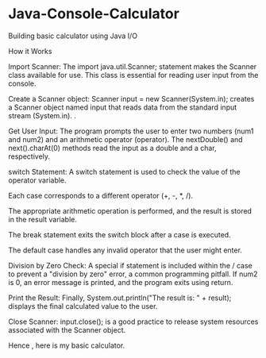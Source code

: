 # Java-Console-Calculator
Building basic calculator using Java I/O

How it Works

Import Scanner: The import java.util.Scanner; statement makes the Scanner class available for use. This class is essential for reading user input from the console.

Create a Scanner object: Scanner input = new Scanner(System.in); creates a Scanner object named input that reads data from the standard input stream (System.in). .

Get User Input: The program prompts the user to enter two numbers (num1 and num2) and an arithmetic operator (operator). The nextDouble() and next().charAt(0) methods read the input as a double and a char, respectively.

switch Statement: A switch statement is used to check the value of the operator variable.

Each case corresponds to a different operator (+, -, *, /).

The appropriate arithmetic operation is performed, and the result is stored in the result variable.

The break statement exits the switch block after a case is executed.

The default case handles any invalid operator that the user might enter.

Division by Zero Check: A special if statement is included within the / case to prevent a "division by zero" error, a common programming pitfall. If num2 is 0, an error message is printed, and the program exits using return.

Print the Result: Finally, System.out.println("The result is: " + result); displays the final calculated value to the user.

Close Scanner: input.close(); is a good practice to release system resources associated with the Scanner object.

Hence , here is my basic calculator.